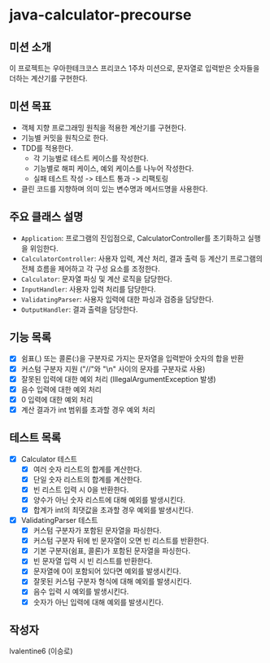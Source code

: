 # java-calculator-precourse

## 미션 소개

이 프로젝트는 우아한테크코스 프리코스 1주차 미션으로, 문자열로 입력받은 숫자들을 더하는 계산기를 구현한다.

## 미션 목표

- 객체 지향 프로그래밍 원칙을 적용한 계산기를 구현한다.
- 기능별 커밋을 원칙으로 한다.
- TDD를 적용한다.
    - 각 기능별로 테스트 케이스를 작성한다.
    - 기능별로 해피 케이스, 예외 케이스를 나누어 작성한다.
    - 실패 테스트 작성 -> 테스트 통과 -> 리팩토링
- 클린 코드를 지향하며 의미 있는 변수명과 메서드명을 사용한다.

## 주요 클래스 설명

- `Application`: 프로그램의 진입점으로, CalculatorController를 초기화하고 실행을 위임한다.
- `CalculatorController`: 사용자 입력, 계산 처리, 결과 출력 등 계산기 프로그램의 전체 흐름을 제어하고 각 구성 요소를 조정한다.
- `Calculator`: 문자열 파싱 및 계산 로직을 담당한다.
- `InputHandler`: 사용자 입력 처리를 담당한다.
- `ValidatingParser`: 사용자 입력에 대한 파싱과 검증을 담당한다.
- `OutputHandler`: 결과 출력을 담당한다.

## 기능 목록

- [x] 쉼표(,) 또는 콜론(:)을 구분자로 가지는 문자열을 입력받아 숫자의 합을 반환
- [x] 커스텀 구분자 지원 ("//"와 "\n" 사이의 문자를 구분자로 사용)
- [x] 잘못된 입력에 대한 예외 처리 (IllegalArgumentException 발생)
- [x] 음수 입력에 대한 예외 처리
- [x] 0 입력에 대한 예외 처리
- [x] 계산 결과가 int 범위를 초과할 경우 예외 처리

## 테스트 목록

- [x] Calculator 테스트
    - [x] 여러 숫자 리스트의 합계를 계산한다.
    - [x] 단일 숫자 리스트의 합계를 계산한다.
    - [x] 빈 리스트 입력 시 0을 반환한다.
    - [x] 양수가 아닌 숫자 리스트에 대해 예외를 발생시킨다.
    - [x] 합계가 int의 최댓값을 초과할 경우 예외를 발생시킨다.

- [x] ValidatingParser 테스트
    - [x] 커스텀 구분자가 포함된 문자열을 파싱한다.
    - [x] 커스텀 구분자 뒤에 빈 문자열이 오면 빈 리스트를 반환한다.
    - [x] 기본 구분자(쉼표, 콜론)가 포함된 문자열을 파싱한다.
    - [x] 빈 문자열 입력 시 빈 리스트를 반환한다.
    - [x] 문자열에 0이 포함되어 있다면 예외를 발생시킨다.
    - [x] 잘못된 커스텀 구분자 형식에 대해 예외를 발생시킨다.
    - [x] 음수 입력 시 예외를 발생시킨다.
    - [x] 숫자가 아닌 입력에 대해 예외를 발생시킨다.

## 작성자

lvalentine6 (이승로)
